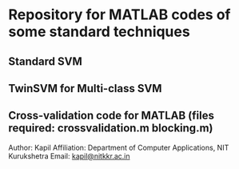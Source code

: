 # Repository for MATLAB codes of some standard techniques

## Standard SVM

## TwinSVM for Multi-class SVM

## Cross-validation code for MATLAB (files required: crossvalidation.m blocking.m)

Author: Kapil 
Affiliation: Department of Computer Applications, NIT Kurukshetra
Email: kapil@nitkkr.ac.in
